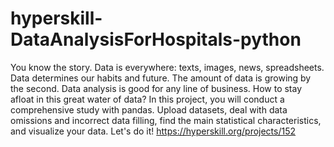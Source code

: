 # hyperskill-DataAnalysisForHospitals-python
You know the story. Data is everywhere: texts, images, news, spreadsheets. Data determines our habits and future. The amount of data is growing by the second. Data analysis is good for any line of business. How to stay afloat in this great water of data? In this project, you will conduct a comprehensive study with pandas. Upload datasets, deal with data omissions and incorrect data filling, find the main statistical characteristics, and visualize your data. Let's do it! https://hyperskill.org/projects/152
